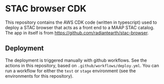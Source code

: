 # STAC browser CDK

This repository contains the AWS CDK code (written in typescript) used to deploy a STAC browser that acts as a front end to a MAAP STAC catalog. The app in itself is from https://github.com/radiantearth/stac-browser.

## Deployment

The deployment is triggered manually with github workflows. See the actions in this repository, based on `.github/workflows/deploy.yml`. You can run a workflow for either the `test` or `stage` environment (see the environments for this repository).